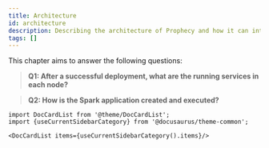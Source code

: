 ```yaml
---
title: Architecture
id: architecture
description: Describing the architecture of Prophecy and how it can integrate into your use cases
tags: []
---
```



This chapter aims to answer the following questions:

> **Q1: After a successful deployment, what are the running services in each node?**

> **Q2: How is the Spark application created and executed?**

```mdx-code-block
import DocCardList from '@theme/DocCardList';
import {useCurrentSidebarCategory} from '@docusaurus/theme-common';

<DocCardList items={useCurrentSidebarCategory().items}/>
```
